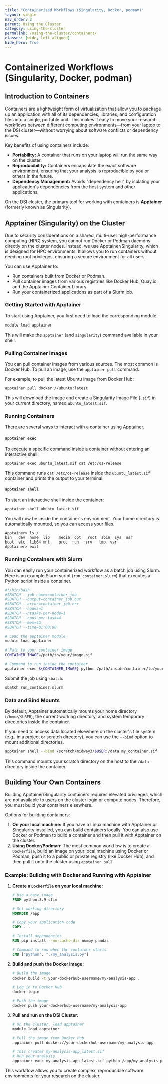 ```yaml
---
title: "Containerized Workflows (Singularity, Docker, podman)"
layout: single
nav_order: 2
parent: Using the Cluster
category: using-the-cluster
permalink: /using-the-cluster/containers/
classes: [wide, left-aligned]
hide_hero: True
---
```


# Containerized Workflows (Singularity, Docker, podman)

## Introduction to Containers

Containers are a lightweight form of virtualization that allow you to package up an application with all of its dependencies, libraries, and configuration files into a single, portable unit. This makes it easy to move your research workflows between different computing environments—from your laptop to the DSI cluster—without worrying about software conflicts or dependency issues.

Key benefits of using containers include:
- **Portability:** A container that runs on your laptop will run the same way on the cluster.
- **Reproducibility:** Containers encapsulate the exact software environment, ensuring that your analysis is reproducible by you or others in the future.
- **Dependency Management:** Avoids "dependency hell" by isolating your application's dependencies from the host system and other applications.

On the DSI cluster, the primary tool for working with containers is **Apptainer** (formerly known as Singularity).

## Apptainer (Singularity) on the Cluster

Due to security considerations on a shared, multi-user high-performance computing (HPC) system, you cannot run Docker or Podman daemons directly on the cluster nodes. Instead, we use Apptainer/Singularity, which is designed for HPC environments. It allows you to run containers without needing root privileges, ensuring a secure environment for all users.

You can use Apptainer to:
- Run containers built from Docker or Podman.
- Pull container images from various registries like Docker Hub, Quay.io, and the Apptainer Container Library.
- Run your containerized applications as part of a Slurm job.

### Getting Started with Apptainer

To start using Apptainer, you first need to load the corresponding module.

```bash
module load apptainer
```

This will make the `apptainer` (and `singularity`) command available in your shell.

### Pulling Container Images

You can pull container images from various sources. The most common is Docker Hub. To pull an image, use the `apptainer pull` command.

For example, to pull the latest Ubuntu image from Docker Hub:

```bash
apptainer pull docker://ubuntu:latest
```

This will download the image and create a Singularity Image File (`.sif`) in your current directory, named `ubuntu_latest.sif`.

### Running Containers

There are several ways to interact with a container using Apptainer.

#### `apptainer exec`

To execute a specific command inside a container without entering an interactive shell:

```bash
apptainer exec ubuntu_latest.sif cat /etc/os-release
```

This command runs `cat /etc/os-release` inside the `ubuntu_latest.sif` container and prints the output to your terminal.

#### `apptainer shell`

To start an interactive shell inside the container:

```bash
apptainer shell ubuntu_latest.sif
```

You will now be inside the container's environment. Your home directory is automatically mounted, so you can access your files.

```
Apptainer> ls /
bin   dev  home  lib    media  opt   root  sbin  sys  usr
boot  etc  lib64 mnt    proc  run   srv   tmp  var
Apptainer> exit
```

### Running Containers with Slurm

You can easily run your containerized workflow as a batch job using Slurm. Here is an example Slurm script (`run_container.slurm`) that executes a Python script inside a container.

```bash
#!/bin/bash
#SBATCH --job-name=container_job
#SBATCH --output=container_job.out
#SBATCH --error=container_job.err
#SBATCH --nodes=1
#SBATCH --ntasks-per-node=1
#SBATCH --cpus-per-task=4
#SBATCH --mem=4G
#SBATCH --time=01:00:00

# Load the apptainer module
module load apptainer

# Path to your container image
CONTAINER_IMAGE=/path/to/your/image.sif

# Command to run inside the container
apptainer exec ${CONTAINER_IMAGE} python /path/inside/container/to/your_script.py
```

Submit the job using `sbatch`:
```bash
sbatch run_container.slurm
```

### Data and Bind Mounts

By default, Apptainer automatically mounts your home directory (`/home/$USER`), the current working directory, and system temporary directories inside the container.

If you need to access data located elsewhere on the cluster's file system (e.g., in a project or scratch directory), you can use the `--bind` option to mount additional directories.

```bash
apptainer shell --bind /scratch/midway3/$USER:/data my_container.sif
```
This command mounts your scratch directory on the host to the `/data` directory inside the container.

## Building Your Own Containers

Building Apptainer/Singularity containers requires elevated privileges, which are not available to users on the cluster login or compute nodes. Therefore, you must build your containers elsewhere.

Options for building containers:
1.  **On your local machine:** If you have a Linux machine with Apptainer or Singularity installed, you can build containers locally. You can also use Docker or Podman to build a container and then pull it with Apptainer on the cluster.
2.  **Using Docker/Podman:** The most common workflow is to create a `Dockerfile`, build an image on your local machine using Docker or Podman, push it to a public or private registry (like Docker Hub), and then pull it onto the cluster using `apptainer pull`.

### Example: Building with Docker and Running with Apptainer

1.  **Create a `Dockerfile` on your local machine:**

    ```dockerfile
    # Use a base image
    FROM python:3.9-slim

    # Set working directory
    WORKDIR /app

    # Copy your application code
    COPY . .

    # Install dependencies
    RUN pip install --no-cache-dir numpy pandas

    # Command to run when the container starts
    CMD ["python", "./my_analysis.py"]
    ```

2.  **Build and push the Docker image:**

    ```bash
    # Build the image
    docker build -t your-dockerhub-username/my-analysis-app .

    # Log in to Docker Hub
    docker login

    # Push the image
    docker push your-dockerhub-username/my-analysis-app
    ```

3.  **Pull and run on the DSI Cluster:**

    ```bash
    # On the cluster, load apptainer
    module load apptainer

    # Pull the image from Docker Hub
    apptainer pull docker://your-dockerhub-username/my-analysis-app

    # This creates my-analysis-app_latest.sif
    # Run your analysis
    apptainer exec my-analysis-app_latest.sif python /app/my_analysis.py
    ```

This workflow allows you to create complex, reproducible software environments for your research on the cluster.
